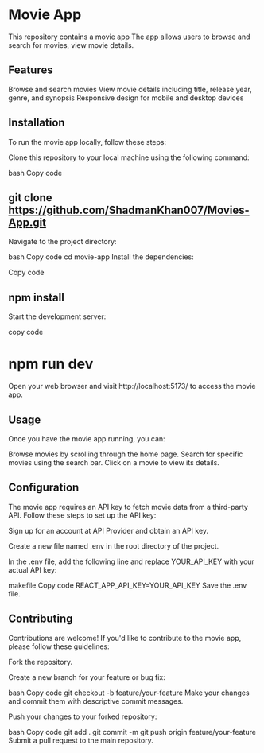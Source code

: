 # Movie App
This repository contains a movie app The app allows users to browse and search for movies, view movie details.

## Features
Browse and search movies
View movie details including title, release year, genre, and synopsis
Responsive design for mobile and desktop devices




 
## Installation
To run the movie app locally, follow these steps:

Clone this repository to your local machine using the following command:

bash
Copy code
## git clone https://github.com/ShadmanKhan007/Movies-App.git
Navigate to the project directory:

bash
Copy code
cd movie-app
Install the dependencies:

Copy code
## npm install
Start the development server:


copy code
# npm  run dev
Open your web browser and visit http://localhost:5173/ to access the movie app.

## Usage
Once you have the movie app running, you can:

Browse movies by scrolling through the home page.
Search for specific movies using the search bar.
Click on a movie to view its details.









## Configuration
The movie app requires an API key to fetch movie data from a third-party API. Follow these steps to set up the API key:

Sign up for an account at API Provider and obtain an API key.

Create a new file named .env in the root directory of the project.

In the .env file, add the following line and replace YOUR_API_KEY with your actual API key:

makefile
Copy code
REACT_APP_API_KEY=YOUR_API_KEY
Save the .env file.






















## Contributing
Contributions are welcome! If you'd like to contribute to the movie app, please follow these guidelines:

Fork the repository.

Create a new branch for your feature or bug fix:

bash
Copy code
git checkout -b feature/your-feature
Make your changes and commit them with descriptive commit messages.

Push your changes to your forked repository:

bash
Copy code
git add .
git commit -m
git push origin feature/your-feature
Submit a pull request to the main repository.



